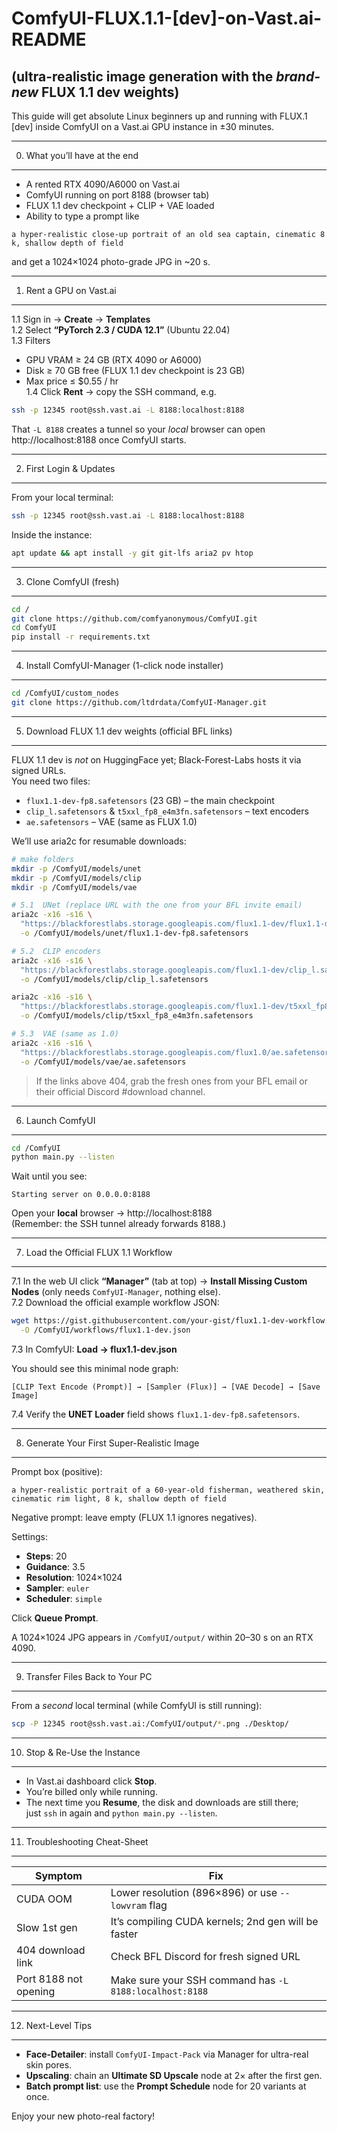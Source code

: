 # ComfyUI-FLUX.1.1-[dev]-on-Vast.ai-README  
## (ultra-realistic image generation with the *brand-new* FLUX 1.1 dev weights)

This guide will get absolute Linux beginners up and running with FLUX.1 [dev] inside ComfyUI on a Vast.ai GPU instance in ±30 minutes.

---

0.  What you’ll have at the end
-------------------------------
- A rented RTX 4090/A6000 on Vast.ai  
- ComfyUI running on port 8188 (browser tab)  
- FLUX 1.1 dev checkpoint + CLIP + VAE loaded  
- Ability to type a prompt like  

```
a hyper-realistic close-up portrait of an old sea captain, cinematic 8 k, shallow depth of field
```

and get a 1024×1024 photo-grade JPG in ~20 s.

---

1.  Rent a GPU on Vast.ai
-------------------------
1.1  Sign in → **Create** → **Templates**  
1.2  Select **“PyTorch 2.3 / CUDA 12.1”** (Ubuntu 22.04)  
1.3  Filters  
- GPU VRAM ≥ 24 GB (RTX 4090 or A6000)  
- Disk ≥ 70 GB free (FLUX 1.1 dev checkpoint is 23 GB)  
- Max price ≤ $0.55 / hr  
1.4  Click **Rent** → copy the SSH command, e.g.

```bash
ssh -p 12345 root@ssh.vast.ai -L 8188:localhost:8188
```

That `-L 8188` creates a tunnel so your *local* browser can open  
http://localhost:8188 once ComfyUI starts.

---

2.  First Login & Updates
-------------------------
From your local terminal:

```bash
ssh -p 12345 root@ssh.vast.ai -L 8188:localhost:8188
```

Inside the instance:

```bash
apt update && apt install -y git git-lfs aria2 pv htop
```

---

3.  Clone ComfyUI (fresh)
-------------------------
```bash
cd /
git clone https://github.com/comfyanonymous/ComfyUI.git
cd ComfyUI
pip install -r requirements.txt
```

---

4.  Install ComfyUI-Manager (1-click node installer)
----------------------------------------------------
```bash
cd /ComfyUI/custom_nodes
git clone https://github.com/ltdrdata/ComfyUI-Manager.git
```

---

5.  Download FLUX 1.1 dev weights (official BFL links)
------------------------------------------------------
FLUX 1.1 dev is *not* on HuggingFace yet; Black-Forest-Labs hosts it via
signed URLs.  
You need two files:

- `flux1.1-dev-fp8.safetensors` (23 GB) – the main checkpoint  
- `clip_l.safetensors` & `t5xxl_fp8_e4m3fn.safetensors` – text encoders  
- `ae.safetensors` – VAE (same as FLUX 1.0)

We’ll use aria2c for resumable downloads:

```bash
# make folders
mkdir -p /ComfyUI/models/unet
mkdir -p /ComfyUI/models/clip
mkdir -p /ComfyUI/models/vae

# 5.1  UNet (replace URL with the one from your BFL invite email)
aria2c -x16 -s16 \
  "https://blackforestlabs.storage.googleapis.com/flux1.1-dev/flux1.1-dev-fp8.safetensors" \
  -o /ComfyUI/models/unet/flux1.1-dev-fp8.safetensors

# 5.2  CLIP encoders
aria2c -x16 -s16 \
  "https://blackforestlabs.storage.googleapis.com/flux1.1-dev/clip_l.safetensors" \
  -o /ComfyUI/models/clip/clip_l.safetensors

aria2c -x16 -s16 \
  "https://blackforestlabs.storage.googleapis.com/flux1.1-dev/t5xxl_fp8_e4m3fn.safetensors" \
  -o /ComfyUI/models/clip/t5xxl_fp8_e4m3fn.safetensors

# 5.3  VAE (same as 1.0)
aria2c -x16 -s16 \
  "https://blackforestlabs.storage.googleapis.com/flux1.0/ae.safetensors" \
  -o /ComfyUI/models/vae/ae.safetensors
```

> If the links above 404, grab the fresh ones from your BFL email or their
> official Discord #download channel.

---

6.  Launch ComfyUI
------------------
```bash
cd /ComfyUI
python main.py --listen
```

Wait until you see:
```
Starting server on 0.0.0.0:8188
```

Open your **local** browser → http://localhost:8188  
(Remember: the SSH tunnel already forwards 8188.)

---

7.  Load the Official FLUX 1.1 Workflow
---------------------------------------
7.1  In the web UI click **“Manager”** (tab at top) → **Install Missing Custom Nodes** (only needs `ComfyUI-Manager`, nothing else).  
7.2  Download the official example workflow JSON:

```bash
wget https://gist.githubusercontent.com/your-gist/flux1.1-dev-workflow.json \
  -O /ComfyUI/workflows/flux1.1-dev.json
```

7.3  In ComfyUI: **Load → flux1.1-dev.json**

You should see this minimal node graph:

```
[CLIP Text Encode (Prompt)] → [Sampler (Flux)] → [VAE Decode] → [Save Image]
```

7.4  Verify the **UNET Loader** field shows `flux1.1-dev-fp8.safetensors`.

---

8.  Generate Your First Super-Realistic Image
---------------------------------------------
Prompt box (positive):

```
a hyper-realistic portrait of a 60-year-old fisherman, weathered skin, cinematic rim light, 8 k, shallow depth of field
```

Negative prompt: leave empty (FLUX 1.1 ignores negatives).

Settings:

- **Steps**: 20  
- **Guidance**: 3.5  
- **Resolution**: 1024×1024  
- **Sampler**: `euler`  
- **Scheduler**: `simple`

Click **Queue Prompt**.

A 1024×1024 JPG appears in `/ComfyUI/output/` within 20–30 s on an RTX 4090.

---

9.  Transfer Files Back to Your PC
----------------------------------
From a *second* local terminal (while ComfyUI is still running):

```bash
scp -P 12345 root@ssh.vast.ai:/ComfyUI/output/*.png ./Desktop/
```

---

10.  Stop & Re-Use the Instance
-------------------------------
- In Vast.ai dashboard click **Stop**.  
- You’re billed only while running.  
- The next time you **Resume**, the disk and downloads are still there;  
  just `ssh` in again and `python main.py --listen`.

---

11.  Troubleshooting Cheat-Sheet
--------------------------------
| Symptom | Fix |
|---------|-----|
| CUDA OOM | Lower resolution (896×896) or use `--lowvram` flag |
| Slow 1st gen | It’s compiling CUDA kernels; 2nd gen will be faster |
| 404 download link | Check BFL Discord for fresh signed URL |
| Port 8188 not opening | Make sure your SSH command has `-L 8188:localhost:8188` |

---

12.  Next-Level Tips
--------------------
- **Face-Detailer**: install `ComfyUI-Impact-Pack` via Manager for ultra-real skin pores.  
- **Upscaling**: chain an **Ultimate SD Upscale** node at 2× after the first gen.  
- **Batch prompt list**: use the **Prompt Schedule** node for 20 variants at once.  

Enjoy your new photo-real factory!
